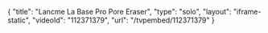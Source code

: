 {
    "title": "Lancme La Base Pro Pore Eraser",
    "type": "solo",
    "layout": "iframe-static",
    "videoId": "112371379",
    "url": "\/tvpembed\/112371379"
}